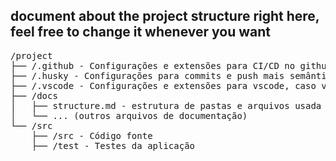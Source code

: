 ## document about the project structure right here, feel free to change it whenever you want

<pre>
/project
├── /.github - Configurações e extensões para CI/CD no github
├── /.husky - Configurações para commits e push mais semânticos
├── /.vscode - Configurações e extensões para vscode, caso você use
├── /docs
│   ├── structure.md - estrutura de pastas e arquivos usada no projeto
│   └── ... (outros arquivos de documentação)
└── /src
    ├── /src - Código fonte
    ├── /test - Testes da aplicação
</pre>